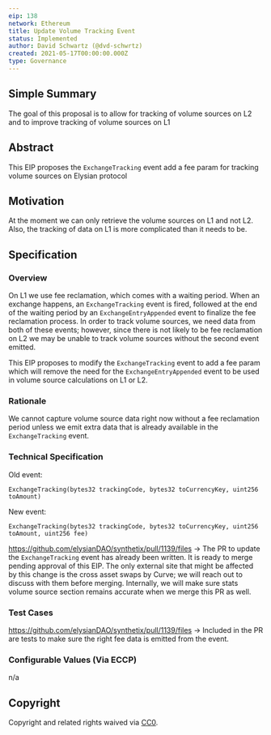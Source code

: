 ```yaml
---
eip: 138
network: Ethereum
title: Update Volume Tracking Event
status: Implemented
author: David Schwartz (@dvd-schwrtz)
created: 2021-05-17T00:00:00.000Z
type: Governance
---
```


## Simple Summary

The goal of this proposal is to allow for tracking of volume sources on L2 and to improve tracking of volume sources on L1

## Abstract

This EIP proposes the `ExchangeTracking` event add a fee param for tracking volume sources on Elysian protocol

## Motivation

At the moment we can only retrieve the volume sources on L1 and not L2. Also, the tracking of data on L1 is more complicated than it needs to be.

## Specification

### Overview

On L1 we use fee reclamation, which comes with a waiting period. When an exchange happens, an `ExchangeTracking` event is fired, followed at the end of the waiting period by an `ExchangeEntryAppended` event to finalize the fee reclamation process. In order to track volume sources, we need data from both of these events; however, since there is not likely to be fee reclamation on L2 we may be unable to track volume sources without the second event emitted.

This EIP proposes to modify the `ExchangeTracking` event to add a fee param which will remove the need for the `ExchangeEntryAppended` event to be used in volume source calculations on L1 or L2.

### Rationale

We cannot capture volume source data right now without a fee reclamation period unless we emit extra data that is already available in the `ExchangeTracking` event.

### Technical Specification

Old event:

`ExchangeTracking(bytes32 trackingCode, bytes32 toCurrencyKey, uint256 toAmount)`

New event:

`ExchangeTracking(bytes32 trackingCode, bytes32 toCurrencyKey, uint256 toAmount, uint256 fee)`

https://github.com/elysianDAO/synthetix/pull/1139/files -> The PR to update the `ExchangeTracking` event has already been written. It is ready to merge pending approval of this EIP. The only external site that might be affected by this change is the cross asset swaps by Curve; we will reach out to discuss with them before merging. Internally, we will make sure stats volume source section remains accurate when we merge this PR as well.

### Test Cases

https://github.com/elysianDAO/synthetix/pull/1139/files -> Included in the PR are tests to make sure the right fee data is emitted from the event.

### Configurable Values (Via ECCP)

n/a

## Copyright

Copyright and related rights waived via [CC0](https://creativecommons.org/publicdomain/zero/1.0/).

```

```